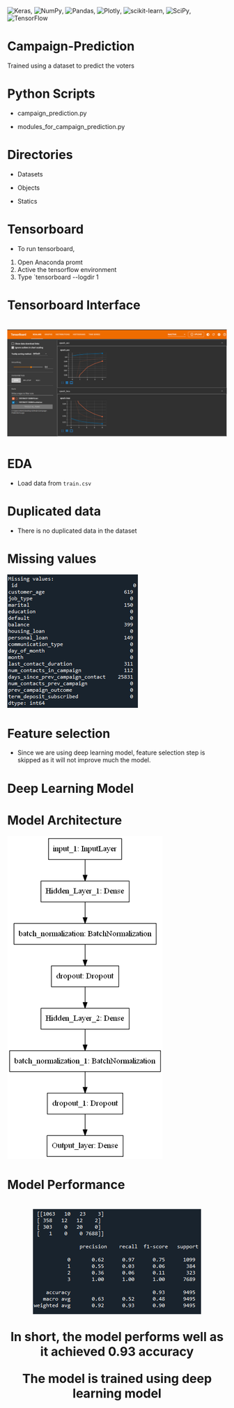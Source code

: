 ![Keras](https://img.shields.io/badge/Keras-%23D00000.svg?style=for-the-badge&logo=Keras&logoColor=white), ![NumPy](https://img.shields.io/badge/numpy-%23013243.svg?style=for-the-badge&logo=numpy&logoColor=white), 	![Pandas](https://img.shields.io/badge/pandas-%23150458.svg?style=for-the-badge&logo=pandas&logoColor=white), ![Plotly](https://img.shields.io/badge/Plotly-%233F4F75.svg?style=for-the-badge&logo=plotly&logoColor=white), ![scikit-learn](https://img.shields.io/badge/scikit--learn-%23F7931E.svg?style=for-the-badge&logo=scikit-learn&logoColor=white), ![SciPy](https://img.shields.io/badge/SciPy-%230C55A5.svg?style=for-the-badge&logo=scipy&logoColor=%white), 	![TensorFlow](https://img.shields.io/badge/TensorFlow-%23FF6F00.svg?style=for-the-badge&logo=TensorFlow&logoColor=white)

# Campaign-Prediction
 Trained using a dataset to predict the voters

# Python Scripts
  * campaign_prediction.py

  * modules_for_campaign_prediction.py

# Directories

  * Datasets

  * Objects
  
  * Statics

# Tensorboard
  * To run tensorboard,
   1. Open Anaconda promt
   2. Active the tensorflow environment
   3. Type `tensorboard --logdir <path>1

 
# Tensorboard Interface
<h1 align="center">
 
![alt text](https://github.com/AnasHafi07/Campaign-Prediction/blob/main/Statics/Tensorboard.png)

# EDA
 * Load data from `train.csv`

# Duplicated data
 * There is no duplicated data in the dataset
 
# Missing values
![alt text](https://github.com/AnasHafi07/Campaign-Prediction/blob/main/Statics/Missing_Values.png)

# Feature selection
 * Since we are using deep learning model, feature selection step is skipped as it will not improve much the model.

# Deep Learning Model

# Model Architecture
![alt text](https://github.com/AnasHafi07/Campaign-Prediction/blob/main/Statics/model-architecture.png)

# Model Performance

<h1 align="center">
 
 ![alt text](https://github.com/AnasHafi07/Campaign-Prediction/blob/main/Statics/Score.png)
 
 In short, the model performs well as it achieved 0.93 accuracy
 
 The model is trained using deep learning model


